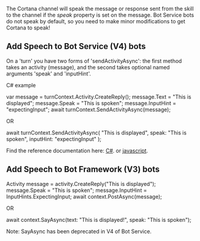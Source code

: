The Cortana channel will speak the message or response sent from the skill to the channel if the _speak_ property is set on the message.
Bot Service bots do not speak by default, so you need to make minor modifications to get Cortana to speak!



## Add Speech to Bot Service (V4) bots ##

On a 'turn' you have two forms of 'sendActivityAsync': the first method takes an activity (message), and the second takes optional named
arguments 'speak' and 'inputHint'.

C# example

   var message = turnContext.Activity.CreateReply();
   message.Text = "This is displayed";
   message.Speak = "This is spoken";
   message.InputHint = "expectingInput";
   await turnContext.SendActivityAsync(message);

OR

   await turnContext.SendActivityAsync( "This is displayed", speak: "This is spoken", inputHint: "expectingInput" );

Find the reference documentation here: [C#](https://docs.microsoft.com/en-us/dotnet/api/microsoft.bot.builder.iturncontext.sendactivityasync).
or [javascript](https://docs.microsoft.com/en-us/javascript/api/botbuilder-core/turncontext#sendactivity).

## Add Speech to Bot Framework (V3) bots ##

   Activity message = activity.CreateReply("This is displayed");
   message.Speak = "This is spoken";
   message.InputHint = InputHints.ExpectingInput;
   await context.PostAsync(message);

OR

   await context.SayAsync(text: "This is displayed!", speak: "This is spoken");


Note: SayAsync has been deprecated in V4 of Bot Service.

